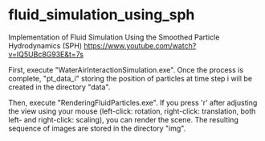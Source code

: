 # fluid_simulation_using_sph
Implementation of Fluid Simulation Using the Smoothed Particle Hydrodynamics (SPH)
https://www.youtube.com/watch?v=IQ5UBc8G93E&t=7s

First, execute "WaterAirInteractionSimulation.exe". Once the process is complete, "pt_data_i" storing the position of particles at time step i will be created in the directory "data".

Then, execute "RenderingFluidParticles.exe". If you press 'r' after adjusting the view using your mouse (left-click: rotation, right-click: translation, both left- and right-click: scaling), you can render the scene. The resulting sequence of images are stored in the directory "img".
